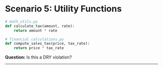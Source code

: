 # Scenario 5: Utility Functions

```python
# math_utils.py
def calculate_tax(amount, rate):
    return amount * rate

# financial_calculations.py
def compute_sales_tax(price, tax_rate):
    return price * tax_rate
```
**Question:** Is this a DRY violation?

---
